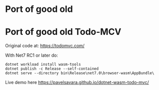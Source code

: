 # Port of good old 




# Port of good old Todo-MCV

Original code at: https://todomvc.com/

With Net7 RC1 or later do:
```
dotnet workload install wasm-tools
dotnet publish -c Release --self-contained
dotnet serve --directory bin\Release\net7.0\browser-wasm\AppBundle\
```

Live demo here https://pavelsavara.github.io/dotnet-wasm-todo-mvc/